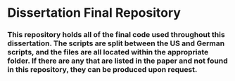 # Dissertation Final Repository


### This repository holds all of the final code used throughout this dissertation. The scripts are split between the US and German scripts, and the files are all located within the appropriate folder. If there are any that are listed in the paper and not found in this repository, they can be produced upon request. 
